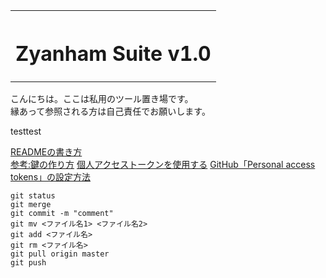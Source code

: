 <table style="width:100%">
<tr>
<th width="100%" colspan="6"><h1>Zyanham Suite v1.0</h2>
</th>
</table>
  
こんにちは。ここは私用のツール置き場です。  
縁あって参照される方は自己責任でお願いします。

testtest

[READMEの書き方](https://help.github.com/ja/github/writing-on-github/basic-writing-and-formatting-syntax)  
[参考:鍵の作り方](https://qiita.com/drapon/items/441e18452b25060d61f1)
[個人アクセストークンを使用する](https://docs.github.com/ja/authentication/keeping-your-account-and-data-secure/creating-a-personal-access-token)
[GitHub「Personal access tokens」の設定方法](https://qiita.com/kz800/items/497ec70bff3e555dacd0)

```
git status  
git merge  
git commit -m "comment"  
git mv <ファイル名1> <ファイル名2>
git add <ファイル名>  
git rm <ファイル名>  
git pull origin master  
git push  
```
